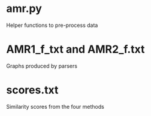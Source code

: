 # amr.py
Helper functions to pre-process data 
# AMR1_f_txt and AMR2_f.txt
Graphs produced by parsers
# scores.txt
Similarity scores from the four methods

